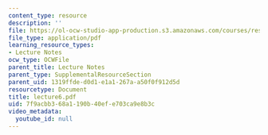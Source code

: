 ```yaml
---
content_type: resource
description: ''
file: https://ol-ocw-studio-app-production.s3.amazonaws.com/courses/res-14-001-abdul-latif-jameel-poverty-action-lab-executive-training-evaluating-social-programs-2009-spring-2009/7f9acbb368a1190b40efe703ca9e8b3c_lecture6.pdf
file_type: application/pdf
learning_resource_types:
- Lecture Notes
ocw_type: OCWFile
parent_title: Lecture Notes
parent_type: SupplementalResourceSection
parent_uid: 1319ffde-d0d1-e1a1-267a-a50f0f912d5d
resourcetype: Document
title: lecture6.pdf
uid: 7f9acbb3-68a1-190b-40ef-e703ca9e8b3c
video_metadata:
  youtube_id: null
---
```

